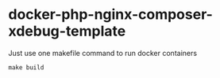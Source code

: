 # docker-php-nginx-composer-xdebug-template


Just use one makefile command to run docker containers

`make build`

